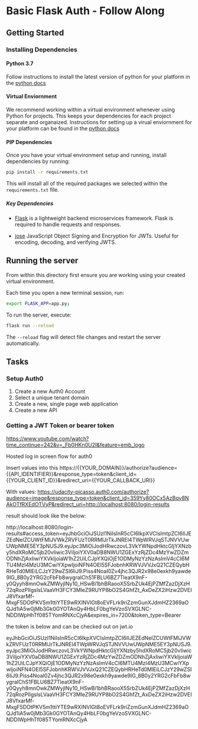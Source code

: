 # Basic Flask Auth - Follow Along

## Getting Started

### Installing Dependencies

#### Python 3.7

Follow instructions to install the latest version of python for your platform in the [python docs](https://docs.python.org/3/using/unix.html#getting-and-installing-the-latest-version-of-python)

#### Virtual Enviornment

We recommend working within a virtual environment whenever using Python for projects. This keeps your dependencies for each project separate and organaized. Instructions for setting up a virual enviornment for your platform can be found in the [python docs](https://packaging.python.org/guides/installing-using-pip-and-virtual-environments/)

#### PIP Dependencies

Once you have your virtual environment setup and running, install dependencies by running:

```bash
pip install -r requirements.txt
```

This will install all of the required packages we selected within the `requirements.txt` file.

##### Key Dependencies

- [Flask](http://flask.pocoo.org/)  is a lightweight backend microservices framework. Flask is required to handle requests and responses.

- [jose](https://python-jose.readthedocs.io/en/latest/) JavaScript Object Signing and Encryption for JWTs. Useful for encoding, decoding, and verifying JWTS.

## Running the server

From within this directory first ensure you are working using your created virtual environment.

Each time you open a new terminal session, run:

```bash
export FLASK_APP=app.py;
```

To run the server, execute:

```bash
flask run --reload
```

The `--reload` flag will detect file changes and restart the server automatically.

## Tasks

### Setup Auth0

1. Create a new Auth0 Account
2. Select a unique tenant domain
3. Create a new, single page web application
4. Create a new API


### Getting a JWT Token or bearer token
https://www.youtube.com/watch?time_continue=242&v=_Fb0HKn0U2I&feature=emb_logo

Hosted log in screen flow for auth0

Insert values into this
https://{{YOUR_DOMAIN}}/authorize?audience={{API_IDENTIFIER}}&response_type=token&client_id={{YOUR_CLIENT_ID}}&redirect_uri={{YOUR_CALLBACK_URI}}

With values:
https://udacity-picasso.auth0.com/authorize?audience=image&response_type=token&client_id=359Yy80OCx5AzBqy8NAkOTfRXEdOTVyP&redirect_uri=http://localhost:8080/login-results

result should look like the below:

http://localhost:8080/login-results#access_token=eyJhbGciOiJSUzI1NiIsInR5cCI6IkpXVCIsImtpZCI6IlJEZEdNelZCUWtFMlJVWkZRVFUzT0RRMlJrTkJNREl4TWpWRVJqSTJNVVUwUWpNME5EY3pNUSJ9.eyJpc3MiOiJodHRwczovL3VkYWNpdHktcGljYXNzby5hdXRoMC5jb20vIiwic3ViIjoiYXV0aDB8NWU1ZGExYzRjZDc4MzYwZDZmODNhZjAxIiwiYXVkIjoiaW1hZ2UiLCJpYXQiOjE1ODMyNzYzNzAsImV4cCI6MTU4MzI4MzU3MCwiYXpwIjoiNFN4OEl5SFJobnhKRWVJVVJxQ21CZEQybHRHeTd0MlEiLCJzY29wZSI6IiJ9.Piss4NoaI0Zv4jhc3QJR2x98e0exkh9yawde9IG_8B0y2YRG2cFbFb8wygraIChS1FBLU6BZ7TleatX9nF-y0Qyyh8mnOwkZMWyjlNy10_HSwBi1bhBRaooX5SrbZUk4EjPZMfZazDjXzH72qRozPIIgslsLVaaVH3FCY3MleZ9RUYP8bO2S4GhfZt_AxDeZX2iHzw2DVEIJ8VfxarMf-MxgF5DOtPKV5m1ttiYTE9wRXINVlGt8oEVFLrk9riZzmGunXJdmHZ2369aOQJd1iA5w0jMb3Gk0GYOTAnQy4HbLF0bgYeVzoSVXGLNC-NDDIWpHhTf085TYomRNXcCjyA&expires_in=7200&token_type=Bearer

the token is below and can be checked out on jwt.io

eyJhbGciOiJSUzI1NiIsInR5cCI6IkpXVCIsImtpZCI6IlJEZEdNelZCUWtFMlJVWkZRVFUzT0RRMlJrTkJNREl4TWpWRVJqSTJNVVUwUWpNME5EY3pNUSJ9.eyJpc3MiOiJodHRwczovL3VkYWNpdHktcGljYXNzby5hdXRoMC5jb20vIiwic3ViIjoiYXV0aDB8NWU1ZGExYzRjZDc4MzYwZDZmODNhZjAxIiwiYXVkIjoiaW1hZ2UiLCJpYXQiOjE1ODMyNzYzNzAsImV4cCI6MTU4MzI4MzU3MCwiYXpwIjoiNFN4OEl5SFJobnhKRWVJVVJxQ21CZEQybHRHeTd0MlEiLCJzY29wZSI6IiJ9.Piss4NoaI0Zv4jhc3QJR2x98e0exkh9yawde9IG_8B0y2YRG2cFbFb8wygraIChS1FBLU6BZ7TleatX9nF-y0Qyyh8mnOwkZMWyjlNy10_HSwBi1bhBRaooX5SrbZUk4EjPZMfZazDjXzH72qRozPIIgslsLVaaVH3FCY3MleZ9RUYP8bO2S4GhfZt_AxDeZX2iHzw2DVEIJ8VfxarMf-MxgF5DOtPKV5m1ttiYTE9wRXINVlGt8oEVFLrk9riZzmGunXJdmHZ2369aOQJd1iA5w0jMb3Gk0GYOTAnQy4HbLF0bgYeVzoSVXGLNC-NDDIWpHhTf085TYomRNXcCjyA